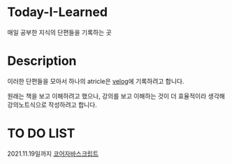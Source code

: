 # Today-I-Learned

매일 공부한 지식의 단편들을 기록하는 곳

# Description

이러한 단편들을 모아서 하나의 atricle은 [velog](https://velog.io/@beanlove97)에 기록하려고 합니다.

원래는 책을 보고 이해하려고 했으나, 강의를 보고 이해하는 것이 더 효율적이라 생각해 강의노트식으로 작성하려고 합니다.


# TO DO LIST

2021.11.19일까지
[코어자바스크립트](코어자바스크립트.md)

